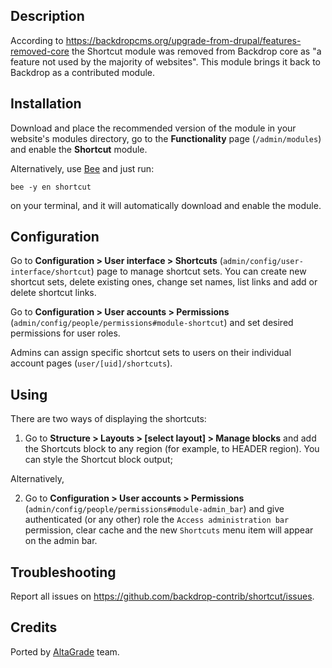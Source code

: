 Description
-----------
According to https://backdropcms.org/upgrade-from-drupal/features-removed-core
the Shortcut module was removed from Backdrop core as "a feature not used by the
majority of websites". This module brings it back to Backdrop as a contributed
module.

Installation
------------
Download and place the recommended version of the module in your website's
modules directory, go to the **Functionality** page (`/admin/modules`) and
enable the **Shortcut** module.

Alternatively, use [Bee](https://github.com/backdrop-contrib/bee) and just run:
```
bee -y en shortcut
```
on your terminal, and it will automatically download and enable the module.

Configuration
-------------

Go to **Configuration > User interface > Shortcuts** (`admin/config/user-interface/shortcut`)
page to manage shortcut sets. You can create new shortcut sets, delete existing
ones, change set names, list links and add or delete shortcut links.

Go to **Configuration > User accounts > Permissions** (`admin/config/people/permissions#module-shortcut`)
and set desired permissions for user roles.

Admins can assign specific shortcut sets to users on their individual account pages (`user/[uid]/shortcuts`).


Using
-------------

There are two ways of displaying the shortcuts:

1) Go to **Structure > Layouts > [select layout] > Manage blocks** and add the
Shortcuts block to any region (for example, to HEADER region). You can style the
Shortcut block output;

Alternatively,

2) Go to **Configuration > User accounts > Permissions** (`admin/config/people/permissions#module-admin_bar`)
and give authenticated (or any other) role the `Access administration bar`
permission, clear cache and the new `Shortcuts` menu item will appear on the
admin bar.

Troubleshooting
---------------
Report all issues on https://github.com/backdrop-contrib/shortcut/issues.

Credits
-------
Ported by [AltaGrade](https://www.altagrade.com) team.
